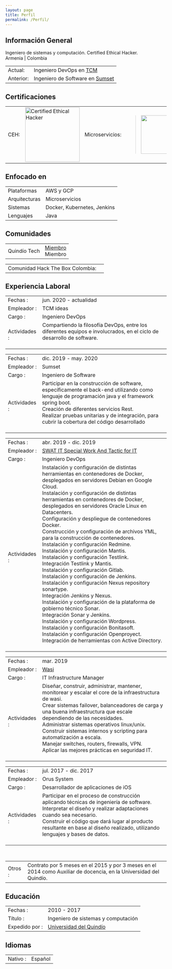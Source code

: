 ```yaml
---
layout: page
title: Perfil
permalink: /Perfil/
---
```


## Información General
<p class="profile-description">Ingeniero de sistemas y computación. Certified Ethical Hacker.
<br>
Armenia | Colombia
</p>

<table class="profile-table">
	<tbody>
		<tr>
			<td class="profile-table-header">Actual:</td>
			<td class="profile-table-info">Ingeniero DevOps en <a href="http://www.tcmideas.co/" target="_blank">TCM</a></td>
		</tr>
		<tr>
			<td class="profile-table-header">Anterior:</td>
			<td class="profile-table-info">Ingeniero de Software en <a href="https://www.sumset.com/" target="_blank">Sumset</a></td>
		</tr>
	</tbody>
</table>

## Certificaciones
<table class="profile-table">
	<tbody>
		<tr>
			<td class="profile-table-header">CEH:</td>
			<td class="profile-table-info"><a href="https://aspen.eccouncil.org/" target="_blank"><img src="{{ site.baseurl }}/images/ceh/CEH-logo.jpg" title="Certified Ethical Hacker" name="Certified Ethical Hacker" style="height: 170px;"/></a>
			</td>
			<td class="profile-table-header">Microservicios:</td>
			<td class="profile-table-info"><blockquote class="badgr-badge" style="font-family: Helvetica, Roboto, &quot;Segoe UI&quot;, Calibri, sans-serif;"><a href="https://api.badgr.io/public/assertions/l81zO-4hS2i1PQG-DkuygQ"><img width="120px" height="120px" src="https://api.badgr.io/public/assertions/l81zO-4hS2i1PQG-DkuygQ/image"></a><script async="async" src="https://badgr.com/assets/widgets.bundle.js"></script></blockquote>
			</td>
		</tr>
	</tbody>
</table>

## Enfocado en

<table class="profile-table">
	<tbody>
		<tr>
			<td class="profile-table-header">Plataformas</td>
			<td class="profile-table-info">AWS y GCP</td>
		</tr>
		<tr>
			<td class="profile-table-header">Arquitecturas</td>
			<td class="profile-table-info">Microservicios</td>
		</tr>
		<tr>
			<td class="profile-table-header">Sistemas</td>
			<td class="profile-table-info">Docker, Kubernetes, Jenkins</td>
		</tr>
		<tr>
			<td class="profile-table-header">Lenguajes</td>
			<td class="profile-table-info">Java</td>
		</tr>
	</tbody>
</table>

## Comunidades

<table class="profile-table">
	<tbody>
		<tr>
			<td class="profile-table-header">Quindío Tech</td>
			<td class="profile-table-info"><a href="https://www.meetup.com/es/QuindioTech/" target="_blank">Miembro</a>
			<br>
			Miembro
			<br>
			</td>
		</tr>
	</tbody>
</table>

<table class="profile-table">
	<tbody>
		<tr>
			<td class="profile-table-header">Comunidad Hack The Box Colombia:</td>
			<td class="profile-table-info">
				<script src="https://www.hackthebox.eu/badge/116313"></script>
			</td>
		</tr>
	</tbody>
</table>

## Experiencia Laboral

<table class="profile-table">
	<tbody>
		<tr>
			<td class="profile-table-header">Fechas :</td>
			<td class="profile-table-info">jun. 2020 - actualidad</td>
		</tr>
		<tr>
			<td class="profile-table-header">Empleador :</td>
			<td class="profile-table-info">TCM ideas</td>
		</tr>
		<tr>
			<td class="profile-table-header">Cargo :</td>
			<td class="profile-table-info">Ingeniero DevOps</td>
		<tr>
		</tr>
			<td class="profile-table-header">Actividades :</td>
			<td class="profile-table-info">
				Compartiendo la filosofía DevOps, entre los diferentes equipos e involucrados, en el ciclo de desarrollo de software.<br><br>
			</td>
		</tr>
	</tbody>
</table>

<table class="profile-table">
	<tbody>
		<tr>
			<td class="profile-table-header">Fechas :</td>
			<td class="profile-table-info">dic. 2019 - may. 2020</td>
		</tr>
		<tr>
			<td class="profile-table-header">Empleador :</td>
			<td class="profile-table-info">Sumset</td>
		</tr>
		<tr>
			<td class="profile-table-header">Cargo :</td>
			<td class="profile-table-info">Ingeniero de Software</td>
		</tr>
		<tr>
			<td class="profile-table-header">Actividades :</td>
			<td class="profile-table-info">
				Participar en la construcción de software, específicamente el back-end utilizando como lenguaje de programación java y el framework spring boot.<br>
				Creación de diferentes servicios Rest.<br>
				Realizar pruebas unitarias y de integración, para cubrir la cobertura del código desarrollado <br><br>
			</td>
		</tr>
	</tbody>
</table>

<table class="profile-table">
	<tbody>
		<tr>
			<td class="profile-table-header">Fechas :</td>
			<td class="profile-table-info">abr. 2019 - dic. 2019 </td>
		</tr>
		<tr>
			<td class="profile-table-header">Empleador :</td>
			<td class="profile-table-info"><a href="https://swat-it.co/" target="_blank">SWAT IT Special Work And Tactic for IT</a></td>
		</tr>
		<tr>
			<td class="profile-table-header">Cargo :</td>
			<td class="profile-table-info">Ingeniero DevOps</td>
		</tr>
		<tr>
			<td class="profile-table-header">Actividades :</td>
			<td class="profile-table-info">
			Instalación y configuración de distintas herramientas en contenedores de Docker, desplegados en servidores Debian en Google Cloud.<br>
			Instalación y configuración de distintas herramientas en contenedores de Docker, desplegados en servidores Oracle Linux en Datacenters.<br>
			Configuración y despliegue de contenedores Docker.<br>
			Construcción y configuración de archivos YML, para la construcción de contenedores.<br>
			Instalación y configuración Redmine.<br>
			Instalación y configuración Mantis.<br>
			Instalación y configuración Testlink.<br>
			Integración Testlink y Mantis.<br>
			Instalación y configuración Gitlab.<br>
			Instalación y configuración de Jenkins.<br>
			Instalación y configuración Nexus repository sonartype.<br>
			Integración Jenkins y Nexus.<br>
			Instalación y configuración de la plataforma de gobierno técnico Sonar.<br>
			Integración Sonar y Jenkins.<br>
			Instalación y configuración Wordpress.<br>
			Instalación y configuración Bonitasoft.<br>
			Instalación y configuración Openproyect.<br>
			Integración de herramientas con Active Directory.<br><br>
			</td>
		</tr>
	</tbody>
</table>

<table class="profile-table">
	<tbody>
		<tr>
			<td class="profile-table-header">Fechas :</td>
			<td class="profile-table-info">mar. 2019 </td>
		</tr>
		<tr>
			<td class="profile-table-header">Empleador :</td>
			<td class="profile-table-info"><a href="https://wasi.co/" target="_blank">Wasi</a></td>
		</tr>
		<tr>
			<td class="profile-table-header">Cargo :</td>
			<td class="profile-table-info">IT Infrastructure Manager</td>
		</tr>
		<tr>
			<td class="profile-table-header">Actividades :</td>
			<td class="profile-table-info">
				Diseñar, construir, administrar, mantener, monitorear y escalar el core de la infraestructura de wasi.<br>
				Crear sistemas failover, balanceadores de carga y una buena infraestructura que escale dependiendo de las necesidades.<br>
				Administrar sistemas operativos linux/unix.<br>
				Construir sistemas internos y scripting para automatización a escala.<br>
				Manejar switches, routers, firewalls, VPN.<br>
				Aplicar las mejores prácticas en seguridad IT.<br><br>
			</td>
		</tr>
	</tbody>
</table>

<table class="profile-table">
	<tbody>
		<tr>
			<td class="profile-table-header">Fechas :</td>
			<td class="profile-table-info">jul. 2017 - dic. 2017 </td>
		</tr>
		<tr>
			<td class="profile-table-header">Empleador :</td>
			<td class="profile-table-info"><a>Orus System</a></td>
		</tr>
		<tr>
			<td class="profile-table-header">Cargo :</td>
			<td class="profile-table-info">Desarrollador de aplicaciones de iOS</td>
		</tr>
		<tr>
			<td class="profile-table-header">Actividades :</td>
			<td class="profile-table-info">
				Participar en el proceso de construcción aplicando técnicas de ingeniería de software.<br>
				Interpretar el diseño y realizar adaptaciones cuando sea necesario.<br>
				Construir el código que dará lugar al producto resultante en base al diseño realizado, utilizando lenguajes y bases de datos.<br><br>
			</td>
		</tr>
	</tbody>
</table>

<table class="profile-table">
	<tbody>
		<tr>
			<td class="profile-table-header">Otros :</td>
			<td class="profile-table-info">Contrato por 5 meses en el 2015 y por 3 meses en el 2014 como Auxiliar de docencia, en la Universidad del Quindío.</td><br>
		</tr>
	</tbody>
</table>

## Educación

<table class="profile-table">
	<tbody>
		<tr>
			<td class="profile-table-header">Fechas :</td>
			<td class="profile-table-info">2010 - 2017</td>
		</tr>
		<tr>
			<td class="profile-table-header">Título :</td>
			<td class="profile-table-info">Ingeniero de sistemas y computación</td>
		</tr>
		<tr>
			<td class="profile-table-header">Expedido por :</td>
			<td class="profile-table-info"><a href="https://www.uniquindio.edu.co/" target="_blank">Universidad del Quindío</a></td>
		</tr>
	</tbody>
</table>

## Idiomas

<table class="profile-table">
	<tbody>
		<tr>
			<td class="profile-table-header">Nativo :</td>
			<td class="profile-table-info">Español</td>
		</tr>
	</tbody>
</table>
